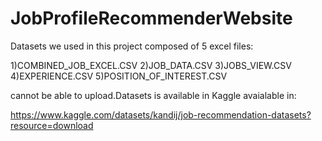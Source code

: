 # JobProfileRecommenderWebsite

Datasets we used in this project composed of 5 excel files:

1)COMBINED_JOB_EXCEL.CSV
2)JOB_DATA.CSV
3)JOBS_VIEW.CSV
4)EXPERIENCE.CSV
5)POSITION_OF_INTEREST.CSV

cannot be able to upload.Datasets is available in Kaggle avaialable in:

https://www.kaggle.com/datasets/kandij/job-recommendation-datasets?resource=download
